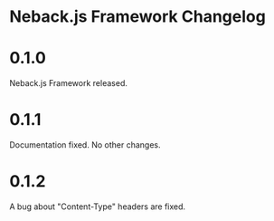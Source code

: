 # Neback.js Framework Changelog

# 0.1.0

Neback.js Framework released.

# 0.1.1

Documentation fixed. No other changes.

# 0.1.2

A bug about "Content-Type" headers are fixed.